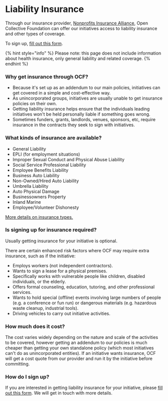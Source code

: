 # Liability Insurance

Through our insurance provider, [Nonprofits Insurance Alliance](https://insurancefornonprofits.org/), Open Collective Foundation can offer our initiatives access to liability insurance and other types of coverage. 

To sign up, [fill out this form](https://forms.gle/PvoEijL4zhxr1gKZ8).

{% hint style="info" %}
Please note: this page does not include information about health insurance, only general liability and related coverage.
{% endhint %}

### Why get insurance through OCF?

* Because it's set up as an addendum to our main policies, initiatives can get covered in a simple and cost-effective way. 
* As unincorporated groups, initiatives are usually unable to get insurance policies on their own. 
* Getting liability insurance helps ensure that the individuals leading initiatives won't be held personally liable if something goes wrong.
* Sometimes funders, grants, landlords, venues, sponsors, etc, require insurance in the contracts they seek to sign with initiatives.

### What kinds of insurance are available?

* General Liability
* EPLI \(for employment situations\)
* Improper Sexual Conduct and Physical Abuse Liability
* Social Service Professional Liability
* Employee Benefits Liability
* Business Auto Liability
* Non-Owned/Hired Auto Liability
* Umbrella Liability
* Auto Physical Damage
* Businessowners Property
* Inland Marine
* Employee/Volunteer Dishonesty

[More details on insurance types.](https://insurancefornonprofits.org/coverages/list-of-coverages/)

### Is signing up for insurance required?

Usually getting insurance for your initiative is optional. 

There are certain enhanced risk factors where OCF may require extra insurance, such as if the initiative: 

* Employs workers \(not independent contractors\).
* Wants to sign a lease for a physical premises.
* Specifically works with vulnerable people like children, disabled individuals, or the elderly. 
* Offers formal counseling, education, tutoring, and other professional services. 
* Wants to hold special \(offline\) events involving large numbers of people \(e.g. a conference or fun run\) or dangerous materials \(e.g. hazardous waste cleanup, industrial tools\).
* Driving vehicles to carry out initiative activities.

### How much does it cost?

The cost varies widely depending on the nature and scale of the activities to be covered, however getting an addendum to our policies is much cheaper than getting your own standalone policy \(which most initiatives can't do as unincorporated entities\). If an initiative wants insurance, OCF will get a cost quote from our provider and run it by the initiative before committing.

### How do I sign up?

If you are interested in getting liability insurance for your initiative, please [fill out this form](https://forms.gle/PvoEijL4zhxr1gKZ8). We will get in touch with more details.

